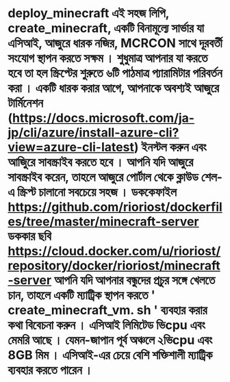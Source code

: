 # deploy_minecraft এই সহজ লিপি, create_minecraft, একটি বিনামূল্যে সার্ভার যা এসিআই, আজুরে ধারক নজির, MCRCON সাথে দূরবর্তী সংযোগ স্থাপন করতে সক্ষম । শুধুমাত্র আপনার যা করতে হবে তা হল স্ক্রিপ্টের শুরুতে ৬টি পাঠমাত্র প্যারামিটার পরিবর্তন করা । একটি ধারক করার আগে, আপনাকে অবশ্যই আজুরে টার্মিনেশন (https://docs.microsoft.com/ja-jp/cli/azure/install-azure-cli?view=azure-cli-latest) ইনস্টল করুন এবং আজিুরে সাবস্ক্রাইব করতে হবে । আপনি যদি আজুরে সাবস্ক্রাইব করেন, তাহলে আজুরে পোর্টাল থেকে ক্লাউড শেল-এ স্ক্রিপ্ট চালানো সবচেয়ে সহজ । ডককেফাইল https://github.com/rioriost/dockerfiles/tree/master/minecraft-server ডককার ছবি https://cloud.docker.com/u/rioriost/repository/docker/rioriost/minecraft-server আপনি যদি আপনার বন্ধুদের প্রচুর সঙ্গে খেলতে চান, তাহলে একটি ম্যাট্রিক স্থাপন করতে ' create_minecraft_vm. sh ' ব্যবহার করার কথা বিবেচনা করুন । এসিআই লিমিটেড ভিcpu এবং মেমরি আছে । যেমন-জাপান পূর্ব অঞ্চলে ২ভিcpu এবং 8GB মিম । এসিআই-এর চেয়ে বেশি শক্তিশালী ম্যাট্রিক ব্যবহার করতে পারেন ।
